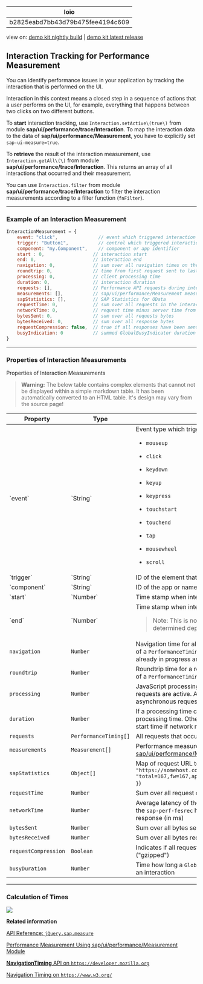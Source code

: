 <!-- loiob2825eabd7bb43d79b475fee4194c609 -->

| loio |
| -----|
| b2825eabd7bb43d79b475fee4194c609 |

<div id="loio">

view on: [demo kit nightly build](https://openui5nightly.hana.ondemand.com/#/topic/b2825eabd7bb43d79b475fee4194c609) | [demo kit latest release](https://openui5.hana.ondemand.com/#/topic/b2825eabd7bb43d79b475fee4194c609)</div>

## Interaction Tracking for Performance Measurement

You can identify performance issues in your application by tracking the interaction that is performed on the UI.

Interaction in this context means a closed step in a sequence of actions that a user performs on the UI, for example, everything that happens between two clicks on two different buttons.

To **start** interaction tracking, use `Interaction.setActive\(true\)` from module **sap/ui/performance/trace/Interaction**. To map the interaction data to the data of **sap/ui/performance/Measurement**, you have to explicitly set `sap-ui-measure=true`.

To **retrieve** the result of the interaction measurement, use `Interaction.getAll\(\)` from module **sap/ui/performance/trace/Interaction**. This returns an array of all interactions that occurred and their measurement.

You can use `Interaction.filter` from module **sap/ui/performance/trace/Interaction** to filter the interaction measurements according to a filter function \(`fnFilter`\).

***

### Example of an Interaction Measurement

``` js
InteractionMeasurement = {
    event: "click",               // event which triggered interaction
    trigger: "Button1",           // control which triggered interaction
    component: "my.Component",    // component or app identifier
    start : 0,                  // interaction start
    end: 0,                     // interaction end
    navigation: 0,              // sum over all navigation times on the critical path
    roundtrip: 0,               // time from first request sent to last received response end
    processing: 0,              // client processing time
    duration: 0,                // interaction duration
    requests: [],               // Performance API requests during interaction
    measurements: [],           // sap/ui/performance/Measurement measurements
    sapStatistics: [],          // SAP Statistics for OData
    requestTime: 0,             // sum over all requests in the interaction
    networkTime: 0,             // request time minus server time from the header
    bytesSent: 0,               // sum over all requests bytes
    bytesReceived: 0,           // sum over all response bytes
    requestCompression: false,  // true if all responses have been sent gzipped
    busyIndication: 0           // summed GlobalBusyIndicator duration during this interaction
}
```

***

### Properties of Interaction Measurements

Properties of Interaction Measurements<a name="loiob2825eabd7bb43d79b475fee4194c609__table_wx1_pdf_mv"/>

 > **Warning:** The below table contains complex elements that cannot not be displayed within a simple markdown table. It has been automatically converted to an HTML table. It's design may vary from the source page!

<table>
	<thead>
		<tr>
			<th>Property</th>
			<th>Type</th>
			<th>Description</th>
		</tr>
	</thead>
	<tbody>
		<tr>
			<td> `event` </td>
			<td> `String` </td>
			<td> Event type which triggered the interaction. Allowed types are:
 -   `mousedown`

 -   `mouseup`

 -   `click`

 -   `keydown`

 -   `keyup`

 -   `keypress`

 -   `touchstart`

 -   `touchend`

 -   `tap`

 -   `mousewheel`

 -   `scroll`
			</td>
		</tr>
		<tr>
			<td> `trigger` </td>
			<td> `String` </td>
			<td>ID of the element that triggered the action</td>
		</tr>
		<tr>
			<td> `component` </td>
			<td> `String` </td>
			<td>ID of the app or name of the Component that contains the triggering element</td>
		</tr>
		<tr>
			<td> `start` </td>
			<td> `Number` </td>
			<td>Time stamp when interaction was started \(in ms\)</td>
		</tr>
		<tr>
			<td> `end` </td>
			<td> `Number` </td>
			<td> Time stamp when interaction has been finalized \(in ms\)
 > Note:
 > This is not always the start time plus the duration. The duration is determined depending on the heuristic determination of the processing time.
			</td>
		</tr>
		<tr>
			<td> `navigation` </td>
			<td> `Number` </td>
			<td>Navigation time for all requests, calculated as difference from `startTime` to `connectEnd` of a `PerformanceTiming` \(in ms\) Requests that are started while another request is already in progress are ignored \(see figure below\).</td>
		</tr>
		<tr>
			<td> `roundtrip` </td>
			<td> `Number` </td>
			<td>Roundtrip time for a request, calculated as difference from `requestStart` to `responseEnd` of a `PerformanceTiming` \(in ms\)</td>
		</tr>
		<tr>
			<td> `processing` </td>
			<td> `Number` </td>
			<td>JavaScript processing time of an interaction. This is the time consumed when no requests are active. Although we also have JavaScript being processed while asynchronous requests are active, we only consider those to be relevant \(in ms\)</td>
		</tr>
		<tr>
			<td> `duration` </td>
			<td> `Number` </td>
			<td>If a processing time could be determined duration is navigation plus roundtrip plus processing time. Otherwise it is navigation time plus roundtrip time, or end time minutes start time if network requests last longer than the actual interaction \(in ms\)</td>
		</tr>
		<tr>
			<td> `requests` </td>
			<td> `PerformanceTiming[]` </td>
			<td>All requests that occurred during the interaction, taken from the **NavigationTiming** API</td>
		</tr>
		<tr>
			<td> `measurements` </td>
			<td> `Measurement[]` </td>
			<td>Performance measurements \(see [Performance Measurement Using sap/ui/performance/Measurement Module](Performance_Measurement_Using_sapuiperformanceMeasurement_Module_78880c0.md)\)</td>
		</tr>
		<tr>
			<td> `sapStatistics` </td>
			<td> `Object[]` </td>
			<td>Map of request URL to corresponding `sap-statistics` header as String \( format: `{ url: "https://somehost.com/sap/data...", statistics: "total=167,fw=167,app=0,gwtotal=167,gwhub=160,gwrfcoh=0,gwbe=7,gwapp=0,gwnongw=0" }`\)</td>
		</tr>
		<tr>
			<td> `requestTime` </td>
			<td> `Number` </td>
			<td>Sum over all request durations of this interaction, from `startTime` to `responseEnd` \(in ms\)</td>
		</tr>
		<tr>
			<td> `networkTime` </td>
			<td> `Number` </td>
			<td>Average latency of the requests that occurred during the interaction, calculated using the `sap-perf-fesrec` header that is sent \(if available\) by the back end with each response \(in ms\)</td>
		</tr>
		<tr>
			<td> `bytesSent` </td>
			<td> `Number` </td>
			<td>Sum over all bytes sent with requests \(content plus headers\)</td>
		</tr>
		<tr>
			<td> `bytesReceived` </td>
			<td> `Number` </td>
			<td>Sum over all bytes received with responses \(content plus headers\)</td>
		</tr>
		<tr>
			<td> `requestCompression` </td>
			<td> `Boolean` </td>
			<td>Indicates if all requests during an interaction have been received in GNU zip format \("gzipped"\)</td>
		</tr>
		<tr>
			<td> `busyDuration` </td>
			<td> `Number` </td>
			<td>Time how long a `GlobalBusyIndicator` was rendered and hence blocking the UI during an interaction</td>
		</tr>
	</tbody>
</table>

***

### Calculation of Times

![](loio9678404bdf5a4065ac270e76191984d0_LowRes.png)

**Related information**  


[API Reference: `jQuery.sap.measure`](https://openui5.hana.ondemand.com/#docs/api/symbols/jQuery.sap.measure)

[Performance Measurement Using sap/ui/performance/Measurement Module](Performance_Measurement_Using_sapuiperformanceMeasurement_Module_78880c0.md)

[**NavigationTiming** API on `https://developer.mozilla.org`](https://developer.mozilla.org/en/docs/Web/API/Navigation_timing_API)

[Navigation Timing on `https://www.w3.org/`](https://www.w3.org/TR/2012/REC-navigation-timing-20121217)

